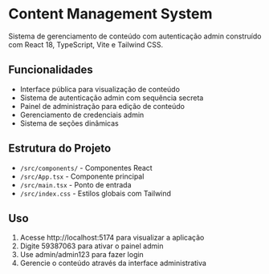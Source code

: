 # Content Management System

Sistema de gerenciamento de conteúdo com autenticação admin construído com React 18, TypeScript, Vite e Tailwind CSS.

## Funcionalidades
- Interface pública para visualização de conteúdo
- Sistema de autenticação admin com sequência secreta
- Painel de administração para edição de conteúdo
- Gerenciamento de credenciais admin
- Sistema de seções dinâmicas

## Estrutura do Projeto
- `/src/components/` - Componentes React
- `/src/App.tsx` - Componente principal
- `/src/main.tsx` - Ponto de entrada
- `/src/index.css` - Estilos globais com Tailwind

## Uso
1. Acesse http://localhost:5174 para visualizar a aplicação
2. Digite 59387063 para ativar o painel admin
3. Use admin/admin123 para fazer login
4. Gerencie o conteúdo através da interface administrativa